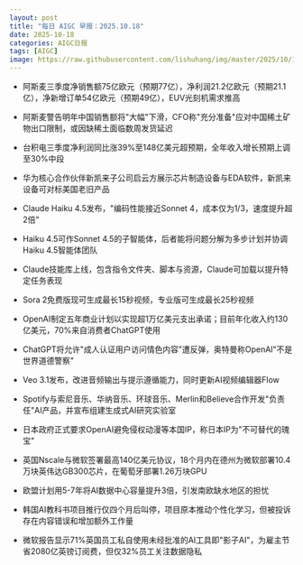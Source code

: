 ```yaml
---
layout: post
title: "每日 AIGC 早报：2025.10.18"
date: 2025-10-18
categories: AIGC日报
tags: [AIGC]
image: https://raw.githubusercontent.com/lishuhang/img/master/2025/10/1018-d.webp
---
```


- 阿斯麦三季度净销售额75亿欧元（预期77亿），净利润21.2亿欧元（预期21.1亿），净新增订单54亿欧元（预期49亿），EUV光刻机需求推高

- 阿斯麦警告明年中国销售额将"大幅"下滑，CFO称"充分准备"应对中国稀土矿物出口限制，或因缺稀土面临数周发货延迟

- 台积电三季度净利润同比涨39%至148亿美元超预期，全年收入增长预期上调至30%中段

- 华为核心合作伙伴新凯来子公司启云方展示芯片制造设备与EDA软件，新凯来设备可对标美国老旧产品

- Claude Haiku 4.5发布，"编码性能接近Sonnet 4，成本仅为1/3，速度提升超2倍"

- Haiku 4.5可作Sonnet 4.5的子智能体，后者能将问题分解为多步计划并协调Haiku 4.5智能体团队

- Claude技能库上线，包含指令文件夹、脚本与资源，Claude可加载以提升特定任务表现

- Sora 2免费版现可生成最长15秒视频，专业版可生成最长25秒视频

- OpenAI制定五年商业计划以实现超1万亿美元支出承诺；目前年化收入约130亿美元，70%来自消费者ChatGPT使用

- ChatGPT将允许"成人认证用户访问情色内容"遭反弹，奥特曼称OpenAI"不是世界道德警察"

- Veo 3.1发布，改进音频输出与提示遵循能力，同时更新AI视频编辑器Flow

- Spotify与索尼音乐、华纳音乐、环球音乐、Merlin和Believe合作开发"负责任"AI产品，并宣布组建生成式AI研究实验室

- 日本政府正式要求OpenAI避免侵权动漫等本国IP，称日本IP为"不可替代的瑰宝"

- 英国Nscale与微软签署最高140亿美元协议，18个月内在德州为微软部署10.4万块英伟达GB300芯片，在葡萄牙部署1.26万块GPU

- 欧盟计划用5-7年将AI数据中心容量提升3倍，引发南欧缺水地区的担忧

- 韩国AI教科书项目推行仅四个月后叫停，项目原本推动个性化学习，但被投诉存在内容错误和增加额外工作量

- 微软报告显示71%英国员工私自使用未经批准的AI工具即"影子AI"，为雇主节省2080亿英镑订阅费，但仅32%员工关注数据隐私